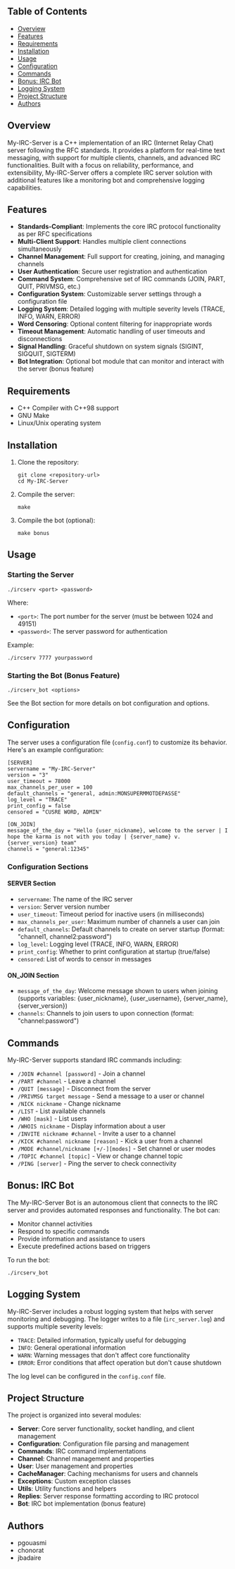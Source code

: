 ## Table of Contents
- [Overview](#overview)
- [Features](#features)
- [Requirements](#requirements)
- [Installation](#installation)
- [Usage](#usage)
- [Configuration](#configuration)
- [Commands](#commands)
- [Bonus: IRC Bot](#bonus-irc-bot)
- [Logging System](#logging-system)
- [Project Structure](#project-structure)
- [Authors](#authors)

## Overview

My-IRC-Server is a C++ implementation of an IRC (Internet Relay Chat) server following the RFC standards. It provides a platform for real-time text messaging, with support for multiple clients, channels, and advanced IRC functionalities. Built with a focus on reliability, performance, and extensibility, My-IRC-Server offers a complete IRC server solution with additional features like a monitoring bot and comprehensive logging capabilities.

## Features

- **Standards-Compliant**: Implements the core IRC protocol functionality as per RFC specifications
- **Multi-Client Support**: Handles multiple client connections simultaneously
- **Channel Management**: Full support for creating, joining, and managing channels
- **User Authentication**: Secure user registration and authentication
- **Command System**: Comprehensive set of IRC commands (JOIN, PART, QUIT, PRIVMSG, etc.)
- **Configuration System**: Customizable server settings through a configuration file
- **Logging System**: Detailed logging with multiple severity levels (TRACE, INFO, WARN, ERROR)
- **Word Censoring**: Optional content filtering for inappropriate words
- **Timeout Management**: Automatic handling of user timeouts and disconnections
- **Signal Handling**: Graceful shutdown on system signals (SIGINT, SIGQUIT, SIGTERM)
- **Bot Integration**: Optional bot module that can monitor and interact with the server (bonus feature)

## Requirements

- C++ Compiler with C++98 support
- GNU Make
- Linux/Unix operating system

## Installation

1. Clone the repository:
   ```
   git clone <repository-url>
   cd My-IRC-Server
   ```

2. Compile the server:
   ```
   make
   ```

3. Compile the bot (optional):
   ```
   make bonus
   ```

## Usage

### Starting the Server

```
./ircserv <port> <password>
```

Where:
- `<port>`: The port number for the server (must be between 1024 and 49151)
- `<password>`: The server password for authentication

Example:
```
./ircserv 7777 yourpassword
```

### Starting the Bot (Bonus Feature)

```
./ircserv_bot <options>
```

See the Bot section for more details on bot configuration and options.

## Configuration

The server uses a configuration file (`config.conf`) to customize its behavior. Here's an example configuration:

```
[SERVER]
servername = "My-IRC-Server"
version = "3"
user_timeout = 78000
max_channels_per_user = 100
default_channels = "general, admin:MONSUPERMMOTDEPASSE"
log_level = "TRACE"
print_config = false
censored = "CUSRE WORD, ADMIN"

[ON_JOIN]
message_of_the_day = "Hello {user_nickname}, welcome to the server | I hope the karma is not with you today | {server_name} v.{server_version} team"
channels = "general:12345"
```

### Configuration Sections

#### SERVER Section

- `servername`: The name of the IRC server
- `version`: Server version number
- `user_timeout`: Timeout period for inactive users (in milliseconds)
- `max_channels_per_user`: Maximum number of channels a user can join
- `default_channels`: Default channels to create on server startup (format: "channel1, channel2:password")
- `log_level`: Logging level (TRACE, INFO, WARN, ERROR)
- `print_config`: Whether to print configuration at startup (true/false)
- `censored`: List of words to censor in messages

#### ON_JOIN Section

- `message_of_the_day`: Welcome message shown to users when joining (supports variables: {user_nickname}, {user_username}, {server_name}, {server_version})
- `channels`: Channels to join users to upon connection (format: "channel:password")

## Commands

My-IRC-Server supports standard IRC commands including:

- `/JOIN #channel [password]` - Join a channel
- `/PART #channel` - Leave a channel
- `/QUIT [message]` - Disconnect from the server
- `/PRIVMSG target message` - Send a message to a user or channel
- `/NICK nickname` - Change nickname
- `/LIST` - List available channels
- `/WHO [mask]` - List users
- `/WHOIS nickname` - Display information about a user
- `/INVITE nickname #channel` - Invite a user to a channel
- `/KICK #channel nickname [reason]` - Kick a user from a channel
- `/MODE #channel/nickname [+/-][modes]` - Set channel or user modes
- `/TOPIC #channel [topic]` - View or change channel topic
- `/PING [server]` - Ping the server to check connectivity

## Bonus: IRC Bot

The My-IRC-Server Bot is an autonomous client that connects to the IRC server and provides automated responses and functionality. The bot can:

- Monitor channel activities
- Respond to specific commands
- Provide information and assistance to users
- Execute predefined actions based on triggers

To run the bot:

```
./ircserv_bot
```

## Logging System

My-IRC-Server includes a robust logging system that helps with server monitoring and debugging. The logger writes to a file (`irc_server.log`) and supports multiple severity levels:

- `TRACE`: Detailed information, typically useful for debugging
- `INFO`: General operational information
- `WARN`: Warning messages that don't affect core functionality
- `ERROR`: Error conditions that affect operation but don't cause shutdown

The log level can be configured in the `config.conf` file.

## Project Structure

The project is organized into several modules:

- **Server**: Core server functionality, socket handling, and client management
- **Configuration**: Configuration file parsing and management
- **Commands**: IRC command implementations
- **Channel**: Channel management and properties
- **User**: User management and properties
- **CacheManager**: Caching mechanisms for users and channels
- **Exceptions**: Custom exception classes
- **Utils**: Utility functions and helpers
- **Replies**: Server response formatting according to IRC protocol
- **Bot**: IRC bot implementation (bonus feature)

## Authors

- pgouasmi
- chonorat
- jbadaire